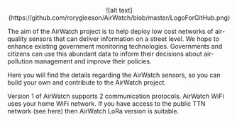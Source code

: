 
<p align="center">  ![alt text](https://github.com/rorygleeson/AirWatch/blob/master/LogoForGitHub.png) </p>



The aim of the AirWatch project is to help deploy low cost networks of air-quality sensors that can deliver information on a street level. We hope to enhance existing government monitoring technologies. Governments and citizens can use this abundant data to inform their decisions about air-pollution management and improve their policies.


Here you will find the details regarding the AirWatch sensors, so you can build your own and contribute to the AirWatch project. 

Version 1 of AirWatch supports 2 communication protocols. AirWatch WiFi uses your home WiFi network.
If you have access to the public TTN network (see here) then AirWatch LoRa version is suitable. 




